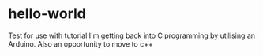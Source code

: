 # hello-world
Test for use with tutorial
I'm getting back into C programming by utilising an Arduino. Also an opportunity to move to c++
